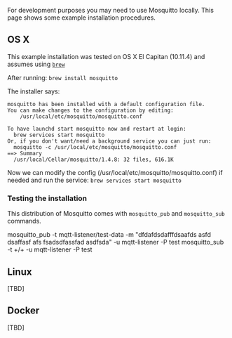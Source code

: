 For development purposes you may need to use Mosquitto locally. This page shows some example installation procedures.

## OS X
This example installation was tested on OS X El Capitan (10.11.4) and assumes using [`brew`](http://brew.sh)  
 
After running:
```brew install mosquitto```

The installer says:
```
mosquitto has been installed with a default configuration file.
You can make changes to the configuration by editing:
    /usr/local/etc/mosquitto/mosquitto.conf

To have launchd start mosquitto now and restart at login:
  brew services start mosquitto
Or, if you don't want/need a background service you can just run:
  mosquitto -c /usr/local/etc/mosquitto/mosquitto.conf
==> Summary
  /usr/local/Cellar/mosquitto/1.4.8: 32 files, 616.1K
```

Now we can modify the config (/usr/local/etc/mosquitto/mosquitto.conf) if needed and run the service:
```brew services start mosquitto```

### Testing the installation
This distribution of Mosquitto comes with `mosquitto_pub` and `mosquitto_sub` commands.


mosquitto_pub -t mqtt-listener/test-data -m "dfdafdsdafffdsaafds asfd dsaffasf afs fsadsdfassfad asdfsda" -u mqtt-listener -P test
mosquitto_sub -t +/+ -u mqtt-listener -P test

## Linux
[TBD]

## Docker 
[TBD]